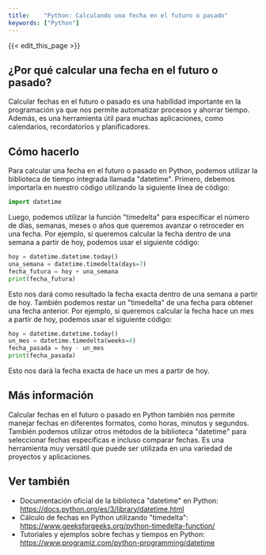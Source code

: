 ```yaml
---
title:    "Python: Calculando una fecha en el futuro o pasado"
keywords: ["Python"]
---
```


{{< edit_this_page >}}

## ¿Por qué calcular una fecha en el futuro o pasado?

Calcular fechas en el futuro o pasado es una habilidad importante en la programación ya que nos permite automatizar procesos y ahorrar tiempo. Además, es una herramienta útil para muchas aplicaciones, como calendarios, recordatorios y planificadores.

## Cómo hacerlo

Para calcular una fecha en el futuro o pasado en Python, podemos utilizar la biblioteca de tiempo integrada llamada "datetime". Primero, debemos importarla en nuestro código utilizando la siguiente línea de código:

````Python
import datetime
````

Luego, podemos utilizar la función "timedelta" para especificar el número de días, semanas, meses o años que queremos avanzar o retroceder en una fecha. Por ejemplo, si queremos calcular la fecha dentro de una semana a partir de hoy, podemos usar el siguiente código:

````Python
hoy = datetime.datetime.today()
una_semana = datetime.timedelta(days=7)
fecha_futura = hoy + una_semana
print(fecha_futura)
````

Esto nos dará como resultado la fecha exacta dentro de una semana a partir de hoy. También podemos restar un "timedelta" de una fecha para obtener una fecha anterior. Por ejemplo, si queremos calcular la fecha hace un mes a partir de hoy, podemos usar el siguiente código:

````Python
hoy = datetime.datetime.today()
un_mes = datetime.timedelta(weeks=4)
fecha_pasada = hoy - un_mes
print(fecha_pasada)
````

Esto nos dará la fecha exacta de hace un mes a partir de hoy.

## Más información

Calcular fechas en el futuro o pasado en Python también nos permite manejar fechas en diferentes formatos, como horas, minutos y segundos. También podemos utilizar otros métodos de la biblioteca "datetime" para seleccionar fechas específicas e incluso comparar fechas. Es una herramienta muy versátil que puede ser utilizada en una variedad de proyectos y aplicaciones.

## Ver también

- Documentación oficial de la biblioteca "datetime" en Python: https://docs.python.org/es/3/library/datetime.html
- Cálculo de fechas en Python utilizando "timedelta": https://www.geeksforgeeks.org/python-timedelta-function/
- Tutoriales y ejemplos sobre fechas y tiempos en Python: https://www.programiz.com/python-programming/datetime